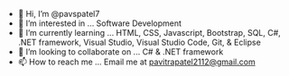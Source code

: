 - 👋 Hi, I’m @pavspatel7
- 👀 I’m interested in ... Software Development
- 🌱 I’m currently learning ... HTML, CSS, Javascript, Bootstrap, SQL, C#, .NET framework, Visual Studio, Visual Studio Code, Git, & Eclipse
- 💞️ I’m looking to collaborate on ... C# & .NET framework
- 📫 How to reach me ... Email me at pavitrapatel2112@gmail.com
